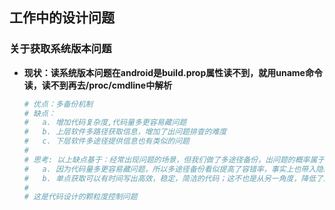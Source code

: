 ## **工作中的设计问题**

### **关于获取系统版本问题**
- **现状：读系统版本问题在android是build.prop属性读不到，就用uname命令读，读不到再去/proc/cmdline中解析**
    ```sh
    # 优点：多备份机制
    # 缺点：
    #   a. 增加代码复杂度,代码量多更容易藏问题
    #   b. 上层软件多路径获取信息，增加了出问题排查的难度
    #   c. 下层软件多途径提供信息也有类似的问题
    #  
    # 思考: 以上缺点基于：经常出现问题的场景，但我们做了多途径备份，出问题的概率属于极少数，所以缺点不明显
    #   a. 因为代码量多更容易藏问题，所以多途径备份看似提高了容错率，事实上也带入隐藏了潜在问题
    #   b. 单点获取可以有时间写出高效，稳定，简洁的代码；这不也是从另一角度，降低了风险吗？
    #   
    # 这是代码设计的颗粒度控制问题
    ```